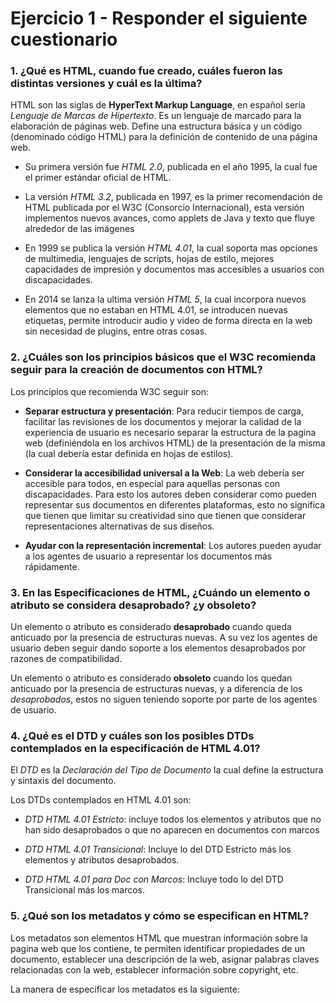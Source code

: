 # Ejercicio 1 - Responder el siguiente cuestionario

### 1. ¿Qué es HTML, cuando fue creado, cuáles fueron las distintas versiones y cuál es la última?
HTML son las siglas de **HyperText Markup Language**, en español sería *Lenguaje de Marcas de Hipertexto*.
Es un lenguaje de marcado para la elaboración de páginas web. Define una estructura básica y un código (denominado código HTML) para la definición de contenido de una página web.

- Su primera versión fue *HTML 2.0*, publicada en el año 1995, la cual fue el primer estándar oficial de HTML.

- La versión *HTML 3.2*, publicada en 1997, es la primer recomendación de HTML publicada por el W3C (Consorcio Internacional), esta versión implementos nuevos avances, como applets de Java y texto que fluye alrededor de las imágenes

- En 1999 se publica la versión *HTML 4.01*, la cual soporta mas opciones de multimedia, lenguajes de scripts, hojas de estilo, mejores capacidades de impresión y documentos mas accesibles a usuarios con discapacidades.

- En 2014 se lanza la ultima versión *HTML 5*, la cual incorpora nuevos elementos que no estaban en HTML 4.01, se introducen nuevas etiquetas, permite introducir audio y video de forma directa en la web sin necesidad de plugins, entre otras cosas.



### 2. ¿Cuáles son los principios básicos que el W3C recomienda seguir para la creación de documentos con HTML?

Los principios que recomienda W3C seguir son:
- **Separar estructura y presentación**: Para reducir tiempos de carga, facilitar las revisiones de los documentos y mejorar la calidad de la experiencia de usuario es necesario separar la estructura de la pagina web (definiéndola en los archivos HTML) de la presentación de la misma (la cual debería estar definida en hojas de estilos).

- **Considerar la accesibilidad universal a la Web**: La web debería ser accesible para todos, en especial para aquellas personas con discapacidades. Para esto los autores deben considerar como pueden representar sus documentos en diferentes plataformas, esto no significa que tienen que limitar su creatividad sino que tienen que considerar representaciones alternativas de sus diseños.

- **Ayudar con la representación incremental**: Los autores pueden ayudar a los agentes de usuario a representar los documentos más rápidamente.



### 3. En las Especificaciones de HTML, ¿Cuándo un elemento o atributo se considera desaprobado? ¿y obsoleto?

Un elemento o atributo es considerado **desaprobado** cuando queda anticuado por la presencia de estructuras nuevas. A su vez los agentes de usuario deben seguir dando soporte a los elementos desaprobados por razones de compatibilidad. 

Un elemento o atributo es considerado **obsoleto** cuando los quedan anticuado por la presencia de estructuras nuevas, y a diferencia de los *desaprobados*, estos no siguen teniendo soporte por parte de los agentes de usuario.


 
### 4. ¿Qué es el DTD y cuáles son los posibles DTDs contemplados en la especificación de HTML 4.01?
El *DTD* es la *Declaración del Tipo de Documento*  la cual define la estructura y sintaxis del documento.

Los DTDs contemplados en HTML 4.01 son:
- *DTD HTML 4.01 Estricto*: incluye todos los elementos y atributos que no han sido desaprobados o que no aparecen en documentos con marcos

- *DTD HTML 4.01 Transicional*: Incluye lo del DTD Estricto más los elementos y atributos desaprobados.

- *DTD HTML 4.01 para Doc con Marcos*: Incluye todo lo del DTD Transicional más los marcos.



### 5. ¿Qué son los metadatos y cómo se especifican en HTML?
Los metadatos son elementos HTML que muestran información sobre la pagina web que los contiene,  te permiten identificar propiedades de un documento, establecer una descripción de la web, asignar palabras claves relacionadas con la web, establecer información sobre copyright, etc.

La manera de especificar los metadatos es la siguiente:



<!--stackedit_data:
eyJoaXN0b3J5IjpbLTg2NzUxNzIxNCwtMTk5NDcyNjc2OCwtMT
czOTk4ODE5MCwtMTYxNjEwNDM1MSw0NzIwNjc4ODMsNDgxNzEw
MjQyXX0=
-->